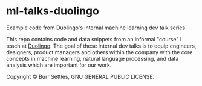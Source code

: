 # ml-talks-duolingo

Example code from Duolingo's internal machine learning dev talk series

This repo contains code and data snippets from an informal "course" I teach at [Duolingo](http://www.duolingo.com). The goal of these internal dev talks is to equip engineers, designers, product managers and others within the company with the core concepts in machine learning, natural language processing, and data analysis which are important for our work.

Copyright © Burr Settles, GNU GENERAL PUBLIC LICENSE.